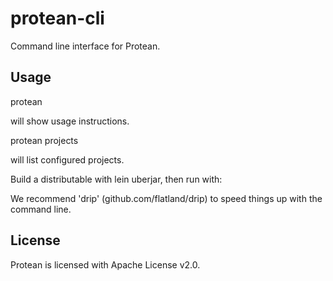 # protean-cli

Command line interface for Protean.

## Usage

protean

will show usage instructions.

protean projects

will list configured projects.

Build a distributable with lein uberjar, then run with:

We recommend 'drip' (github.com/flatland/drip) to speed things up with the command line.

## License

Protean is licensed with Apache License v2.0.
